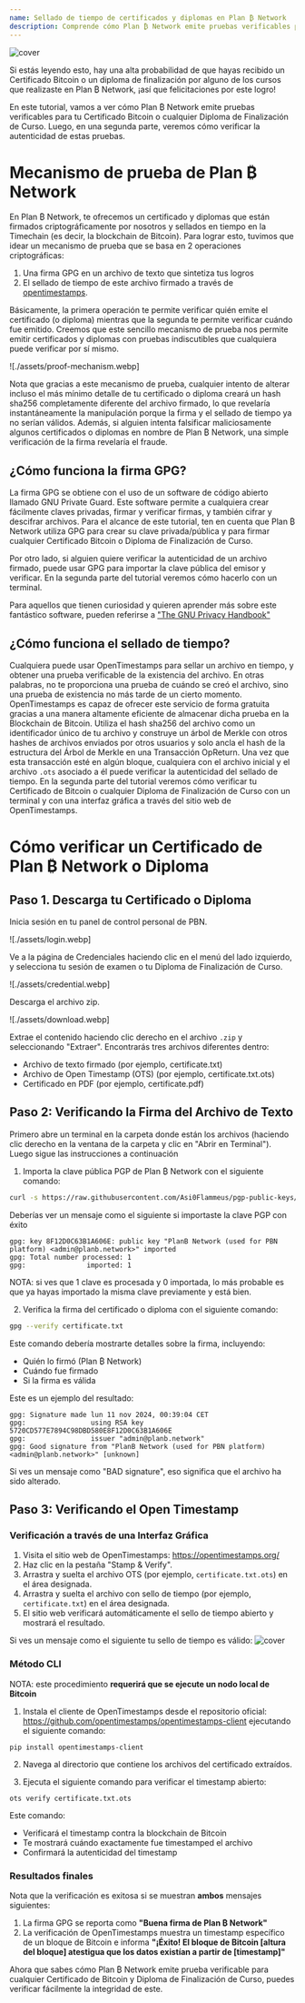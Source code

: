 ```yaml
---
name: Sellado de tiempo de certificados y diplomas en Plan ₿ Network
description: Comprende cómo Plan ₿ Network emite pruebas verificables para tu certificado y diplomas
---
```


![cover](assets/cover.webp)

Si estás leyendo esto, hay una alta probabilidad de que hayas recibido un Certificado Bitcoin o un diploma de finalización por alguno de los cursos que realizaste en Plan ₿ Network, ¡así que felicitaciones por este logro!

En este tutorial, vamos a ver cómo Plan ₿ Network emite pruebas verificables para tu Certificado Bitcoin o cualquier Diploma de Finalización de Curso. Luego, en una segunda parte, veremos cómo verificar la autenticidad de estas pruebas.

# Mecanismo de prueba de Plan ₿ Network

En Plan ₿ Network, te ofrecemos un certificado y diplomas que están firmados criptográficamente por nosotros y sellados en tiempo en la Timechain (es decir, la blockchain de Bitcoin). Para lograr esto, tuvimos que idear un mecanismo de prueba que se basa en 2 operaciones criptográficas:

1. Una firma GPG en un archivo de texto que sintetiza tus logros
2. El sellado de tiempo de este archivo firmado a través de [opentimestamps](https://opentimestamps.org/).

Básicamente, la primera operación te permite verificar quién emite el certificado (o diploma) mientras que la segunda te permite verificar cuándo fue emitido.
Creemos que este sencillo mecanismo de prueba nos permite emitir certificados y diplomas con pruebas indiscutibles que cualquiera puede verificar por sí mismo.

![./assets/proof-mechanism.webp]

Nota que gracias a este mecanismo de prueba, cualquier intento de alterar incluso el más mínimo detalle de tu certificado o diploma creará un hash sha256 completamente diferente del archivo firmado, lo que revelaría instantáneamente la manipulación porque la firma y el sellado de tiempo ya no serían válidos. Además, si alguien intenta falsificar maliciosamente algunos certificados o diplomas en nombre de Plan ₿ Network, una simple verificación de la firma revelaría el fraude.

## ¿Cómo funciona la firma GPG?

La firma GPG se obtiene con el uso de un software de código abierto llamado GNU Private Guard. Este software permite a cualquiera crear fácilmente claves privadas, firmar y verificar firmas, y también cifrar y descifrar archivos. Para el alcance de este tutorial, ten en cuenta que Plan ₿ Network utiliza GPG para crear su clave privada/pública y para firmar cualquier Certificado Bitcoin o Diploma de Finalización de Curso.

Por otro lado, si alguien quiere verificar la autenticidad de un archivo firmado, puede usar GPG para importar la clave pública del emisor y verificar. En la segunda parte del tutorial veremos cómo hacerlo con un terminal.

Para aquellos que tienen curiosidad y quieren aprender más sobre este fantástico software, pueden referirse a ["The GNU Privacy Handbook"](https://www.gnupg.org/gph/en/manual/x135.html)

## ¿Cómo funciona el sellado de tiempo?

Cualquiera puede usar OpenTimestamps para sellar un archivo en tiempo, y obtener una prueba verificable de la existencia del archivo. En otras palabras, no te proporciona una prueba de cuándo se creó el archivo, sino una prueba de existencia no más tarde de un cierto momento.
OpenTimestamps es capaz de ofrecer este servicio de forma gratuita gracias a una manera altamente eficiente de almacenar dicha prueba en la Blockchain de Bitcoin. Utiliza el hash sha256 del archivo como un identificador único de tu archivo y construye un árbol de Merkle con otros hashes de archivos enviados por otros usuarios y solo ancla el hash de la estructura del Árbol de Merkle en una Transacción OpReturn.
Una vez que esta transacción esté en algún bloque, cualquiera con el archivo inicial y el archivo `.ots` asociado a él puede verificar la autenticidad del sellado de tiempo. En la segunda parte del tutorial veremos cómo verificar tu Certificado de Bitcoin o cualquier Diploma de Finalización de Curso con un terminal y con una interfaz gráfica a través del sitio web de OpenTimestamps.

# Cómo verificar un Certificado de Plan ₿ Network o Diploma

## Paso 1. Descarga tu Certificado o Diploma

Inicia sesión en tu panel de control personal de PBN.

![./assets/login.webp]

Ve a la página de Credenciales haciendo clic en el menú del lado izquierdo, y selecciona tu sesión de examen o tu Diploma de Finalización de Curso.

![./assets/credential.webp]

Descarga el archivo zip.

![./assets/download.webp]

Extrae el contenido haciendo clic derecho en el archivo `.zip` y seleccionando "Extraer". Encontrarás tres archivos diferentes dentro:

- Archivo de texto firmado (por ejemplo, certificate.txt)
- Archivo de Open Timestamp (OTS) (por ejemplo, certificate.txt.ots)
- Certificado en PDF (por ejemplo, certificate.pdf)

## Paso 2: Verificando la Firma del Archivo de Texto

Primero abre un terminal en la carpeta donde están los archivos (haciendo clic derecho en la ventana de la carpeta y clic en "Abrir en Terminal"). Luego sigue las instrucciones a continuación

1. Importa la clave pública PGP de Plan ₿ Network con el siguiente comando:

```bash
curl -s https://raw.githubusercontent.com/Asi0Flammeus/pgp-public-keys/master/planb-network-pk.asc | gpg --import
```

Deberías ver un mensaje como el siguiente si importaste la clave PGP con éxito

```
gpg: key 8F12D0C63B1A606E: public key "PlanB Network (used for PBN platform) <admin@planb.network>" imported
gpg: Total number processed: 1
gpg:               imported: 1
```

NOTA: si ves que 1 clave es procesada y 0 importada, lo más probable es que ya hayas importado la misma clave previamente y está bien.

2. Verifica la firma del certificado o diploma con el siguiente comando:

```bash
gpg --verify certificate.txt
```

Este comando debería mostrarte detalles sobre la firma, incluyendo:

- Quién lo firmó (Plan ₿ Network)
- Cuándo fue firmado
- Si la firma es válida

Este es un ejemplo del resultado:

```
gpg: Signature made lun 11 nov 2024, 00:39:04 CET
gpg:                using RSA key 5720CD577E7894C98DBD580E8F12D0C63B1A606E
gpg:                issuer "admin@planb.network"
gpg: Good signature from "PlanB Network (used for PBN platform) <admin@planb.network>" [unknown]
```

Si ves un mensaje como "BAD signature", eso significa que el archivo ha sido alterado.

## Paso 3: Verificando el Open Timestamp

### Verificación a través de una Interfaz Gráfica

1. Visita el sitio web de OpenTimestamps: https://opentimestamps.org/
2. Haz clic en la pestaña "Stamp & Verify".
3. Arrastra y suelta el archivo OTS (por ejemplo, `certificate.txt.ots`) en el área designada.
4. Arrastra y suelta el archivo con sello de tiempo (por ejemplo, `certificate.txt`) en el área designada.
5. El sitio web verificará automáticamente el sello de tiempo abierto y mostrará el resultado.

Si ves un mensaje como el siguiente tu sello de tiempo es válido:
![cover](assets/opentimestamp_wegui_verified.webp)

### Método CLI

NOTA: este procedimiento **requerirá que se ejecute un nodo local de Bitcoin**

1. Instala el cliente de OpenTimestamps desde el repositorio oficial: https://github.com/opentimestamps/opentimestamps-client ejecutando el siguiente comando:

```
pip install opentimestamps-client
```

2. Navega al directorio que contiene los archivos del certificado extraídos.

3. Ejecuta el siguiente comando para verificar el timestamp abierto:

```
ots verify certificate.txt.ots
```

Este comando:

- Verificará el timestamp contra la blockchain de Bitcoin
- Te mostrará cuándo exactamente fue timestamped el archivo
- Confirmará la autenticidad del timestamp

### Resultados finales

Nota que la verificación es exitosa si se muestran **ambos** mensajes siguientes:

1. La firma GPG se reporta como **"Buena firma de Plan ₿ Network"**
2. La verificación de OpenTimestamps muestra un timestamp específico de un bloque de Bitcoin e informa **"¡Éxito! El bloque de Bitcoin [altura del bloque] atestigua que los datos existían a partir de [timestamp]"**

Ahora que sabes cómo Plan ₿ Network emite prueba verificable para cualquier Certificado de Bitcoin y Diploma de Finalización de Curso, puedes verificar fácilmente la integridad de este.

